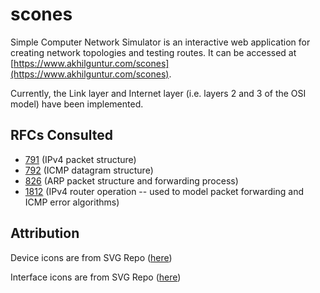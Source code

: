 # scones
Simple Computer Network Simulator is an interactive web application for creating network topologies and testing routes. It can be accessed at [https://www.akhilguntur.com/scones](https://www.akhilguntur.com/scones).

Currently, the Link layer and Internet layer (i.e. layers 2 and 3 of the OSI model) have been implemented.

## RFCs Consulted
 - [791](https://datatracker.ietf.org/doc/html/rfc791) (IPv4 packet structure)
 - [792](https://datatracker.ietf.org/doc/html/rfc792) (ICMP datagram structure)
 - [826](https://datatracker.ietf.org/doc/html/rfc826) (ARP packet structure and forwarding process)
 - [1812](https://datatracker.ietf.org/doc/html/rfc1812) (IPv4 router operation -- used to model packet forwarding and ICMP error algorithms)

## Attribution
Device icons are from SVG Repo ([here](https://www.svgrepo.com/collection/servers-isometric-icons/))

Interface icons are from SVG Repo ([here](https://www.svgrepo.com/collection/carbon-design-line-icons/))